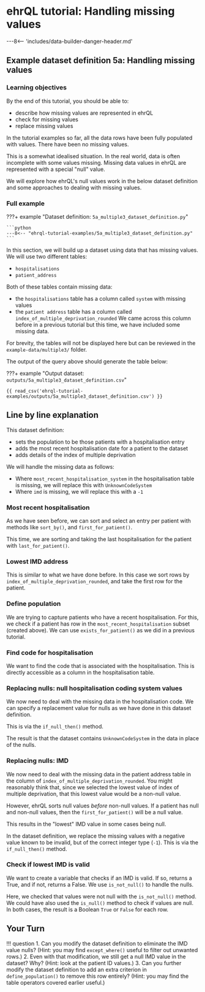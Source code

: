 # ehrQL tutorial: Handling missing values

---8<-- 'includes/data-builder-danger-header.md'

## Example dataset definition 5a: Handling missing values

### Learning objectives

By the end of this tutorial, you should be able to:

* describe how missing values are represented in ehrQL
* check for missing values
* replace missing values

In the tutorial examples so far,
all the data rows have been fully populated with values.
There have been no missing values.

This is a somewhat idealised situation.
In the real world,
data is often incomplete with some values missing.
Missing data values in ehrQL are represented with a special "null" value.

We will explore how ehrQL's null values work in the below dataset definition
and some approaches to dealing with missing values.

### Full example

???+ example "Dataset definition: `5a_multiple3_dataset_definition.py`"

    ```python
    ---8<-- "ehrql-tutorial-examples/5a_multiple3_dataset_definition.py"
    ```

In this section, we will build up a dataset using data that has missing values.
We will use two different tables:

* `hospitalisations`
* `patient_address`

Both of these tables contain missing data:

* the `hospitalisations` table has a column called `system` with missing values
* the `patient address` table has a column called `index_of_multiple_deprivation_rounded`
  We came across this column before in a previous tutorial but this time, we have included some missing data.

For brevity,
the tables will not be displayed here
but can be reviewed in the `example-data/multiple3/` folder.

The output of the query above should generate the table below:

???+ example "Output dataset: `outputs/5a_multiple3_dataset_definition.csv`"

    {{ read_csv('ehrql-tutorial-examples/outputs/5a_multiple3_dataset_definition.csv') }}

## Line by line explanation

This dataset definition:

* sets the population to be those patients with a hospitalisation entry
* adds the most recent hospitalisation date for a patient to the dataset
* adds details of the index of multiple deprivation

We will handle the missing data as follows:

* Where `most_recent_hospitalisation_system` in the hospitalisation table is missing, we will replace this with `UnknownCodeSystem`
* Where `imd` is missing, we will replace this with a `-1`

### Most recent hospitalisation

As we have seen before,
we can sort and select an entry per patient
with methods like `sort_by()`, and `first_for_patient()`.

This time, we are sorting and taking the last hospitalisation for the patient with `last_for_patient()`.

### Lowest IMD address

This is similar to what we have done before.
In this case we sort rows by `index_of_multiple_deprivation_rounded`,
and take the first row for the patient.

### Define population

We are trying to capture patients who have a recent hospitalisation.
For this, we check if a patient has row in the `most_recent_hospitalisation` subset (created above).
We can use `exists_for_patient()` as we did in a previous tutorial.

### Find code for hospitalisation

We want to find the code that is associated with the hospitalisation.
This is directly accessible as a column in the hospitalisation table.

### Replacing nulls: null hospitalisation coding system values

We now need to deal with the missing data in the hospitalisation code.
We can specify a replacement value for nulls as we have done in this dataset definition.

This is via the `if_null_then()` method.

The result is that the dataset contains `UnknownCodeSystem` in the data in place of the nulls.

### Replacing nulls: IMD

We now need to deal with the missing data
in the patient address table in the column of `index_of_multiple_deprivation_rounded`.
You might reasonably think that,
since we selected the lowest value of index of multiple deprivation,
that this lowest value would be a non-null value.

However, ehrQL sorts null values *before* non-null values.
If a patient has null and non-null values,
then the `first_for_patient()` will be a null value.

This results in the "lowest" IMD value in some cases being null.

In the dataset definition,
we replace the missing values with a negative value known to be invalid,
but of the correct integer type (`-1`).
This is via the `if_null_then()` method.

### Check if lowest IMD is valid

We want to create a variable that checks if an IMD is valid.
If so, returns a True, and if not, returns a False.
We use `is_not_null()` to handle the nulls.

Here, we checked that values were not null with the `is_not_null()` method.
We could have also used the `is_null()` method to check if values are null.
In both cases, the result is a Boolean `True` or `False` for each row.

## Your Turn

!!! question
    1. Can you modify the dataset definition
       to eliminate the IMD value nulls?
       (Hint: you may find `except_where()` useful to filter out unwanted rows.)
    2. Even with that modification,
       we still get a null IMD value in the dataset?
       Why?
       (Hint: look at the patient ID values.)
    3. Can you further modify the dataset definition
       to add an extra criterion in `define_population()` to remove this row entirely?
       (Hint: you may find the table operators covered earlier useful.)
